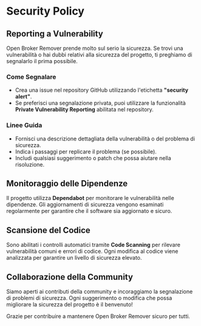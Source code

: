 # Security Policy

## Reporting a Vulnerability

Open Broker Remover prende molto sul serio la sicurezza. Se trovi una vulnerabilità o hai dubbi relativi alla sicurezza del progetto, ti preghiamo di segnalarlo il prima possibile.

### Come Segnalare
- Crea una issue nel repository GitHub utilizzando l'etichetta **"security alert"**.
- Se preferisci una segnalazione privata, puoi utilizzare la funzionalità **Private Vulnerability Reporting** abilitata nel repository.

### Linee Guida
- Fornisci una descrizione dettagliata della vulnerabilità o del problema di sicurezza.
- Indica i passaggi per replicare il problema (se possibile).
- Includi qualsiasi suggerimento o patch che possa aiutare nella risoluzione.

## Monitoraggio delle Dipendenze
Il progetto utilizza **Dependabot** per monitorare le vulnerabilità nelle dipendenze. Gli aggiornamenti di sicurezza vengono esaminati regolarmente per garantire che il software sia aggiornato e sicuro.

## Scansione del Codice
Sono abilitati i controlli automatici tramite **Code Scanning** per rilevare vulnerabilità comuni e errori di codice. Ogni modifica al codice viene analizzata per garantire un livello di sicurezza elevato.

## Collaborazione della Community
Siamo aperti ai contributi della community e incoraggiamo la segnalazione di problemi di sicurezza. Ogni suggerimento o modifica che possa migliorare la sicurezza del progetto è il benvenuto!

Grazie per contribuire a mantenere Open Broker Remover sicuro per tutti.

